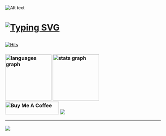 <img title="a title" alt="Alt text" src="https://media.giphy.com/media/L1R1tvI9svkIWwpVYr/giphy.gif">

# [![Typing SVG](https://readme-typing-svg.demolab.com/?lines=Hey+there!+👋;I'm+Diya+Benny)](https://git.io/typing-svg)

##
</div>
<a href="https://hits.sh/github.com/Diyab2003/"><img alt="Hits" src="https://hits.sh/github.com/Diyab2003.svg?label=Visitors&color=11c8cc&labelColor=281e1e"/></a>
</h2>
<h3>



<div align="left">
  <img src="https://github-readme-stats.vercel.app/api/top-langs?username=Diyab2003&locale=en&hide_title=false&layout=compact&card_width=320&langs_count=5&theme=midnight-purple&hide_border=true&order=2" height="150" alt="languages graph"  />
 
  <img src="https://github-readme-stats.vercel.app/api?username=Diyab2003&hide_title=false&hide_rank=true&show_icons=true&include_all_commits=true&count_private=true&disable_animations=false&theme=midnight-purple&locale=en&hide_border=true&order=1" height="150" alt="stats graph"  />
</div>
 <a href="https://www.buymeacoffee.com/diyabenny0b" target="_blank"><img src="https://cdn.buymeacoffee.com/buttons/default-orange.png" alt="Buy Me A Coffee" height="41" width="174"></a>
 <img src="https://user-images.githubusercontent.com/73097560/115834477-dbab4500-a447-11eb-908a-139a6edaec5c.gif"> 
</p> 
<hr>
<img src="https://user-images.githubusercontent.com/73097560/115834477-dbab4500-a447-11eb-908a-139a6edaec5c.gif"> 
